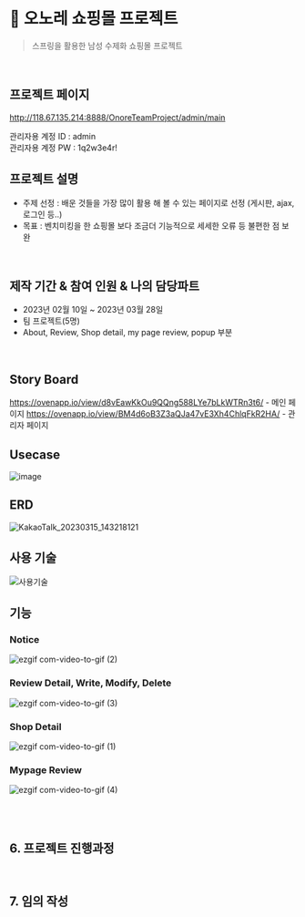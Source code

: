 # :pushpin: 오노레 쇼핑몰 프로젝트
> 스프링을 활용한 남성 수제화 쇼핑몰 프로젝트  

</br>

## 프로젝트 페이지
http://118.67.135.214:8888/OnoreTeamProject/admin/main

관리자용 계정 ID : admin </br>
관리자용 계정 PW : 1q2w3e4r!


## 프로젝트 설명
 - 주제 선정 :  배운 것들을 가장 많이 활용 해 볼 수 있는 페이지로 선정 (게시판, ajax, 로그인 등..)
 - 목표 : 벤치미킹을 한 쇼핑몰 보다 조금더 기능적으로 세세한 오류 등 불편한 점 보완
  </br>

## 제작 기간 & 참여 인원 & 나의 담당파트
 - 2023년 02월 10일 ~ 2023년 03월 28일
 - 팀 프로젝트(5명)
 - About, Review, Shop detail, my page review, popup 부분
</br>

## Story Board
  https://ovenapp.io/view/d8vEawKkOu9QQng588LYe7bLkWTRn3t6/ - 메인 페이지
  https://ovenapp.io/view/BM4d6oB3Z3aQJa47vE3Xh4ChlqFkR2HA/ - 관리자 페이지
</br>

## Usecase
  ![image](https://user-images.githubusercontent.com/118063903/218922203-fb179f0b-58ae-49ad-a4a4-7a5bae93c799.png)
</br>

## ERD 
  ![KakaoTalk_20230315_143218121](https://user-images.githubusercontent.com/119827192/225823244-f3d3101d-c239-4708-ac68-95d41c407651.png)
</br>

## 사용 기술
   ![사용기술](https://user-images.githubusercontent.com/119827192/226220507-adf8d159-58a2-4e8e-a1f5-097d891f0a7c.png)
</br>

## 기능

### Notice
![ezgif com-video-to-gif (2)](https://user-images.githubusercontent.com/119827192/226804856-6e240bdc-49c5-4c31-9711-070d9ebae597.gif)

### Review Detail, Write, Modify, Delete
![ezgif com-video-to-gif (3)](https://user-images.githubusercontent.com/119827192/226804907-a49e554f-7cb8-425a-a425-23461769367a.gif)


### Shop Detail
 ![ezgif com-video-to-gif (1)](https://user-images.githubusercontent.com/119827192/226802262-591d8904-8232-4d8f-8ae0-c4dba6ed79c8.gif)


### Mypage Review 
![ezgif com-video-to-gif (4)](https://user-images.githubusercontent.com/119827192/226804918-bfbe1a87-77b7-4614-b2bd-1323db2fc5c5.gif)

 
 <br>

</div>
</details>

</br>

## 6. 프로젝트 진행과정

<br>

## 7. 임의 작성
<br>

